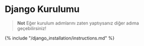 # Django Kurulumu

> **Not** Eğer kurulum adımlarını zaten yaptıysanız diğer adıma geçebilirsiniz!

{% include "/django_installation/instructions.md" %}